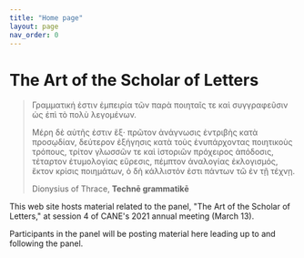 ```yaml
---
title: "Home page"
layout: page
nav_order: 0
---
```


# The Art of the Scholar of Letters

> Γραμματική ἐστιν ἐμπειρία τῶν παρὰ ποιηταῖς τε καὶ συγγραφεῦσιν ὡς ἐπὶ τὸ πολὺ λεγομένων.
> 
> Μέρη δὲ αὐτῆς ἐστιν ἕξ· πρῶτον ἀνάγνωσις ἐντριβὴς κατὰ προσῳδίαν, δεύτερον ἐξήγησις κατὰ τοὺς ἐνυπάρχοντας ποιητικοὺς τρόπους, τρίτον γλωσσῶν τε καὶ ἱστοριῶν πρόχειρος ἀπόδοσις, τέταρτον ἐτυμολογίας εὕρεσις, πέμπτον ἀναλογίας ἐκλογισμός, ἕκτον κρίσις ποιημάτων, ὁ δὴ κάλλιστόν ἐστι πάντων τῶ ἐν τῇ τέχνῃ. 
>
> <div class="sig">Dionysius of Thrace, <b>Technē grammatikē</b></div>






This web site hosts material related to the panel, "The Art of the Scholar of Letters," at session 4 of CANE's 2021 annual meeting (March 13).

Participants in the panel will be posting material here leading up to and following the panel.


<link rel="stylesheet" type="text/css" href="./grammatike.css">